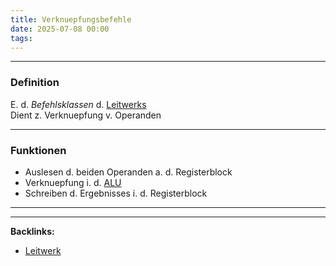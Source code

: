 ```yaml
---
title: Verknuepfungsbefehle
date: 2025-07-08 00:00
tags: 
---
```


----

### Definition  
E. d. *Befehlsklassen* d. [Leitwerks](leitwerk)\
Dient z. Verknuepfung v. Operanden

---

### Funktionen
- Auslesen d. beiden Operanden a. d. Registerblock
- Verknuepfung i. d. [ALU](alu)
- Schreiben d. Ergebnisses i. d. Registerblock





----

----
**Backlinks:**
- [Leitwerk](/leitwerk)
